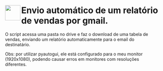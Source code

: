 # <img height="50" width="50" align="left" src="https://emojis.slackmojis.com/emojis/images/1620836617/38248/rupee.gif?1620836617"/> Envio automático de um relatório de vendas por gmail.

O script acessa uma pasta no drive e faz o download de uma tabela de vendas, enviando um relatório automaticamente para o email do destinatário.

Obs: por utilizar pyautogui, ele está configurado para o meu monitor (1920x1080), podendo causar erros em monitores com resoluções diferentes.
